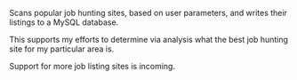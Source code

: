 Scans popular job hunting sites, based on user parameters, and writes their listings to a MySQL database.

This supports my efforts to determine via analysis what the best job hunting site for my particular area is.

Support for more job listing sites is incoming.
